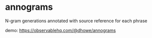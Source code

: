 # annograms

N-gram generations annotated with source reference for each phrase

demo: https://observablehq.com/@dhowe/annograms
